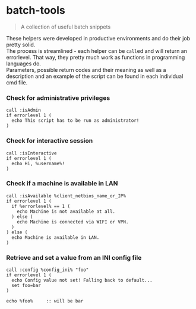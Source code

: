 # batch-tools
> A collection of useful batch snippets  

These helpers were developed in productive environments and do their job pretty solid.  
The process is streamlined - each helper can be `call`ed and will return an errorlevel. That way, they pretty much work as functions in programming languages do.  
Parameters, possible return codes and their meaning as well as a description and an example of the script can be found in each individual cmd file.

### Check for administrative privileges
```batchfile
call :isAdmin
if errorlevel 1 (
  echo This script has to be run as administrator!
)
```


### Check for interactive session
```batchfile
call :isInteractive
if errorlevel 1 (
  echo Hi, %username%!
)
```


### Check if a machine is available in LAN
```batchfile
call :isAvailable %client_netbios_name_or_IP%
if errorlevel 1 (
  if %errorlevel% == 1 (
    echo Machine is not available at all.
  ) else (
    echo Machine is connected via WIFI or VPN.
  )
) else (
  echo Machine is available in LAN.
)
```


### Retrieve and set a value from an INI config file
```batchfile
call :config %config_ini% "foo"
if errorlevel 1 (
  echo Config value not set! Falling back to default...
  set foo=bar
)

echo %foo%     :: will be bar
```
